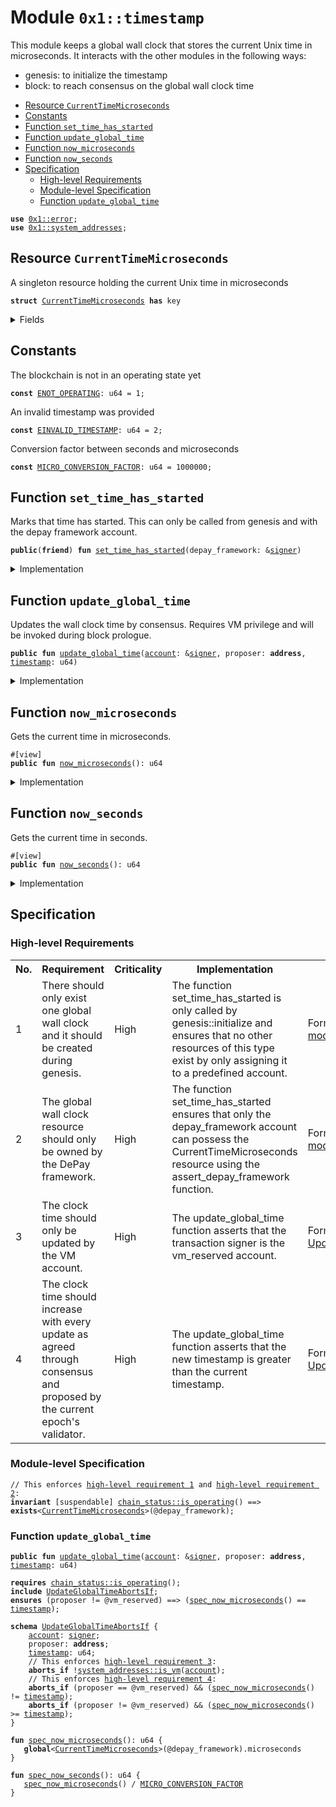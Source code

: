 
<a id="0x1_timestamp"></a>

# Module `0x1::timestamp`

This module keeps a global wall clock that stores the current Unix time in microseconds.
It interacts with the other modules in the following ways:
* genesis: to initialize the timestamp
* block: to reach consensus on the global wall clock time


-  [Resource `CurrentTimeMicroseconds`](#0x1_timestamp_CurrentTimeMicroseconds)
-  [Constants](#@Constants_0)
-  [Function `set_time_has_started`](#0x1_timestamp_set_time_has_started)
-  [Function `update_global_time`](#0x1_timestamp_update_global_time)
-  [Function `now_microseconds`](#0x1_timestamp_now_microseconds)
-  [Function `now_seconds`](#0x1_timestamp_now_seconds)
-  [Specification](#@Specification_1)
    -  [High-level Requirements](#high-level-req)
    -  [Module-level Specification](#module-level-spec)
    -  [Function `update_global_time`](#@Specification_1_update_global_time)


<pre><code><b>use</b> <a href="../../../depay-stdlib/../move-stdlib/tests/compiler-v2-doc/error.md#0x1_error">0x1::error</a>;
<b>use</b> <a href="system_addresses.md#0x1_system_addresses">0x1::system_addresses</a>;
</code></pre>



<a id="0x1_timestamp_CurrentTimeMicroseconds"></a>

## Resource `CurrentTimeMicroseconds`

A singleton resource holding the current Unix time in microseconds


<pre><code><b>struct</b> <a href="timestamp.md#0x1_timestamp_CurrentTimeMicroseconds">CurrentTimeMicroseconds</a> <b>has</b> key
</code></pre>



<details>
<summary>Fields</summary>


<dl>
<dt>
<code>microseconds: u64</code>
</dt>
<dd>

</dd>
</dl>


</details>

<a id="@Constants_0"></a>

## Constants


<a id="0x1_timestamp_ENOT_OPERATING"></a>

The blockchain is not in an operating state yet


<pre><code><b>const</b> <a href="timestamp.md#0x1_timestamp_ENOT_OPERATING">ENOT_OPERATING</a>: u64 = 1;
</code></pre>



<a id="0x1_timestamp_EINVALID_TIMESTAMP"></a>

An invalid timestamp was provided


<pre><code><b>const</b> <a href="timestamp.md#0x1_timestamp_EINVALID_TIMESTAMP">EINVALID_TIMESTAMP</a>: u64 = 2;
</code></pre>



<a id="0x1_timestamp_MICRO_CONVERSION_FACTOR"></a>

Conversion factor between seconds and microseconds


<pre><code><b>const</b> <a href="timestamp.md#0x1_timestamp_MICRO_CONVERSION_FACTOR">MICRO_CONVERSION_FACTOR</a>: u64 = 1000000;
</code></pre>



<a id="0x1_timestamp_set_time_has_started"></a>

## Function `set_time_has_started`

Marks that time has started. This can only be called from genesis and with the depay framework account.


<pre><code><b>public</b>(<b>friend</b>) <b>fun</b> <a href="timestamp.md#0x1_timestamp_set_time_has_started">set_time_has_started</a>(depay_framework: &<a href="../../../depay-stdlib/../move-stdlib/tests/compiler-v2-doc/signer.md#0x1_signer">signer</a>)
</code></pre>



<details>
<summary>Implementation</summary>


<pre><code><b>public</b>(<b>friend</b>) <b>fun</b> <a href="timestamp.md#0x1_timestamp_set_time_has_started">set_time_has_started</a>(depay_framework: &<a href="../../../depay-stdlib/../move-stdlib/tests/compiler-v2-doc/signer.md#0x1_signer">signer</a>) {
    <a href="system_addresses.md#0x1_system_addresses_assert_depay_framework">system_addresses::assert_depay_framework</a>(depay_framework);
    <b>let</b> timer = <a href="timestamp.md#0x1_timestamp_CurrentTimeMicroseconds">CurrentTimeMicroseconds</a> { microseconds: 0 };
    <b>move_to</b>(depay_framework, timer);
}
</code></pre>



</details>

<a id="0x1_timestamp_update_global_time"></a>

## Function `update_global_time`

Updates the wall clock time by consensus. Requires VM privilege and will be invoked during block prologue.


<pre><code><b>public</b> <b>fun</b> <a href="timestamp.md#0x1_timestamp_update_global_time">update_global_time</a>(<a href="account.md#0x1_account">account</a>: &<a href="../../../depay-stdlib/../move-stdlib/tests/compiler-v2-doc/signer.md#0x1_signer">signer</a>, proposer: <b>address</b>, <a href="timestamp.md#0x1_timestamp">timestamp</a>: u64)
</code></pre>



<details>
<summary>Implementation</summary>


<pre><code><b>public</b> <b>fun</b> <a href="timestamp.md#0x1_timestamp_update_global_time">update_global_time</a>(
    <a href="account.md#0x1_account">account</a>: &<a href="../../../depay-stdlib/../move-stdlib/tests/compiler-v2-doc/signer.md#0x1_signer">signer</a>,
    proposer: <b>address</b>,
    <a href="timestamp.md#0x1_timestamp">timestamp</a>: u64
) <b>acquires</b> <a href="timestamp.md#0x1_timestamp_CurrentTimeMicroseconds">CurrentTimeMicroseconds</a> {
    // Can only be invoked by DePayVM <a href="../../../depay-stdlib/../move-stdlib/tests/compiler-v2-doc/signer.md#0x1_signer">signer</a>.
    <a href="system_addresses.md#0x1_system_addresses_assert_vm">system_addresses::assert_vm</a>(<a href="account.md#0x1_account">account</a>);

    <b>let</b> global_timer = <b>borrow_global_mut</b>&lt;<a href="timestamp.md#0x1_timestamp_CurrentTimeMicroseconds">CurrentTimeMicroseconds</a>&gt;(@depay_framework);
    <b>let</b> now = global_timer.microseconds;
    <b>if</b> (proposer == @vm_reserved) {
        // NIL <a href="block.md#0x1_block">block</a> <b>with</b> null <b>address</b> <b>as</b> proposer. Timestamp must be equal.
        <b>assert</b>!(now == <a href="timestamp.md#0x1_timestamp">timestamp</a>, <a href="../../../depay-stdlib/../move-stdlib/tests/compiler-v2-doc/error.md#0x1_error_invalid_argument">error::invalid_argument</a>(<a href="timestamp.md#0x1_timestamp_EINVALID_TIMESTAMP">EINVALID_TIMESTAMP</a>));
    } <b>else</b> {
        // Normal <a href="block.md#0x1_block">block</a>. Time must advance
        <b>assert</b>!(now &lt; <a href="timestamp.md#0x1_timestamp">timestamp</a>, <a href="../../../depay-stdlib/../move-stdlib/tests/compiler-v2-doc/error.md#0x1_error_invalid_argument">error::invalid_argument</a>(<a href="timestamp.md#0x1_timestamp_EINVALID_TIMESTAMP">EINVALID_TIMESTAMP</a>));
        global_timer.microseconds = <a href="timestamp.md#0x1_timestamp">timestamp</a>;
    };
}
</code></pre>



</details>

<a id="0x1_timestamp_now_microseconds"></a>

## Function `now_microseconds`

Gets the current time in microseconds.


<pre><code>#[view]
<b>public</b> <b>fun</b> <a href="timestamp.md#0x1_timestamp_now_microseconds">now_microseconds</a>(): u64
</code></pre>



<details>
<summary>Implementation</summary>


<pre><code><b>public</b> <b>fun</b> <a href="timestamp.md#0x1_timestamp_now_microseconds">now_microseconds</a>(): u64 <b>acquires</b> <a href="timestamp.md#0x1_timestamp_CurrentTimeMicroseconds">CurrentTimeMicroseconds</a> {
    <b>borrow_global</b>&lt;<a href="timestamp.md#0x1_timestamp_CurrentTimeMicroseconds">CurrentTimeMicroseconds</a>&gt;(@depay_framework).microseconds
}
</code></pre>



</details>

<a id="0x1_timestamp_now_seconds"></a>

## Function `now_seconds`

Gets the current time in seconds.


<pre><code>#[view]
<b>public</b> <b>fun</b> <a href="timestamp.md#0x1_timestamp_now_seconds">now_seconds</a>(): u64
</code></pre>



<details>
<summary>Implementation</summary>


<pre><code><b>public</b> <b>fun</b> <a href="timestamp.md#0x1_timestamp_now_seconds">now_seconds</a>(): u64 <b>acquires</b> <a href="timestamp.md#0x1_timestamp_CurrentTimeMicroseconds">CurrentTimeMicroseconds</a> {
    <a href="timestamp.md#0x1_timestamp_now_microseconds">now_microseconds</a>() / <a href="timestamp.md#0x1_timestamp_MICRO_CONVERSION_FACTOR">MICRO_CONVERSION_FACTOR</a>
}
</code></pre>



</details>

<a id="@Specification_1"></a>

## Specification




<a id="high-level-req"></a>

### High-level Requirements

<table>
<tr>
<th>No.</th><th>Requirement</th><th>Criticality</th><th>Implementation</th><th>Enforcement</th>
</tr>

<tr>
<td>1</td>
<td>There should only exist one global wall clock and it should be created during genesis.</td>
<td>High</td>
<td>The function set_time_has_started is only called by genesis::initialize and ensures that no other resources of this type exist by only assigning it to a predefined account.</td>
<td>Formally verified via <a href="#high-level-req-1">module</a>.</td>
</tr>

<tr>
<td>2</td>
<td>The global wall clock resource should only be owned by the DePay framework.</td>
<td>High</td>
<td>The function set_time_has_started ensures that only the depay_framework account can possess the CurrentTimeMicroseconds resource using the assert_depay_framework function.</td>
<td>Formally verified via <a href="#high-level-req-2">module</a>.</td>
</tr>

<tr>
<td>3</td>
<td>The clock time should only be updated by the VM account.</td>
<td>High</td>
<td>The update_global_time function asserts that the transaction signer is the vm_reserved account.</td>
<td>Formally verified via <a href="#high-level-req-3">UpdateGlobalTimeAbortsIf</a>.</td>
</tr>

<tr>
<td>4</td>
<td>The clock time should increase with every update as agreed through consensus and proposed by the current epoch's validator.</td>
<td>High</td>
<td>The update_global_time function asserts that the new timestamp is greater than the current timestamp.</td>
<td>Formally verified via <a href="#high-level-req-4">UpdateGlobalTimeAbortsIf</a>.</td>
</tr>

</table>




<a id="module-level-spec"></a>

### Module-level Specification


<pre><code>// This enforces <a id="high-level-req-1" href="#high-level-req">high-level requirement 1</a> and <a id="high-level-req-2" href="#high-level-req">high-level requirement 2</a>:
<b>invariant</b> [suspendable] <a href="chain_status.md#0x1_chain_status_is_operating">chain_status::is_operating</a>() ==&gt; <b>exists</b>&lt;<a href="timestamp.md#0x1_timestamp_CurrentTimeMicroseconds">CurrentTimeMicroseconds</a>&gt;(@depay_framework);
</code></pre>



<a id="@Specification_1_update_global_time"></a>

### Function `update_global_time`


<pre><code><b>public</b> <b>fun</b> <a href="timestamp.md#0x1_timestamp_update_global_time">update_global_time</a>(<a href="account.md#0x1_account">account</a>: &<a href="../../../depay-stdlib/../move-stdlib/tests/compiler-v2-doc/signer.md#0x1_signer">signer</a>, proposer: <b>address</b>, <a href="timestamp.md#0x1_timestamp">timestamp</a>: u64)
</code></pre>




<pre><code><b>requires</b> <a href="chain_status.md#0x1_chain_status_is_operating">chain_status::is_operating</a>();
<b>include</b> <a href="timestamp.md#0x1_timestamp_UpdateGlobalTimeAbortsIf">UpdateGlobalTimeAbortsIf</a>;
<b>ensures</b> (proposer != @vm_reserved) ==&gt; (<a href="timestamp.md#0x1_timestamp_spec_now_microseconds">spec_now_microseconds</a>() == <a href="timestamp.md#0x1_timestamp">timestamp</a>);
</code></pre>




<a id="0x1_timestamp_UpdateGlobalTimeAbortsIf"></a>


<pre><code><b>schema</b> <a href="timestamp.md#0x1_timestamp_UpdateGlobalTimeAbortsIf">UpdateGlobalTimeAbortsIf</a> {
    <a href="account.md#0x1_account">account</a>: <a href="../../../depay-stdlib/../move-stdlib/tests/compiler-v2-doc/signer.md#0x1_signer">signer</a>;
    proposer: <b>address</b>;
    <a href="timestamp.md#0x1_timestamp">timestamp</a>: u64;
    // This enforces <a id="high-level-req-3" href="#high-level-req">high-level requirement 3</a>:
    <b>aborts_if</b> !<a href="system_addresses.md#0x1_system_addresses_is_vm">system_addresses::is_vm</a>(<a href="account.md#0x1_account">account</a>);
    // This enforces <a id="high-level-req-4" href="#high-level-req">high-level requirement 4</a>:
    <b>aborts_if</b> (proposer == @vm_reserved) && (<a href="timestamp.md#0x1_timestamp_spec_now_microseconds">spec_now_microseconds</a>() != <a href="timestamp.md#0x1_timestamp">timestamp</a>);
    <b>aborts_if</b> (proposer != @vm_reserved) && (<a href="timestamp.md#0x1_timestamp_spec_now_microseconds">spec_now_microseconds</a>() &gt;= <a href="timestamp.md#0x1_timestamp">timestamp</a>);
}
</code></pre>




<a id="0x1_timestamp_spec_now_microseconds"></a>


<pre><code><b>fun</b> <a href="timestamp.md#0x1_timestamp_spec_now_microseconds">spec_now_microseconds</a>(): u64 {
   <b>global</b>&lt;<a href="timestamp.md#0x1_timestamp_CurrentTimeMicroseconds">CurrentTimeMicroseconds</a>&gt;(@depay_framework).microseconds
}
</code></pre>




<a id="0x1_timestamp_spec_now_seconds"></a>


<pre><code><b>fun</b> <a href="timestamp.md#0x1_timestamp_spec_now_seconds">spec_now_seconds</a>(): u64 {
   <a href="timestamp.md#0x1_timestamp_spec_now_microseconds">spec_now_microseconds</a>() / <a href="timestamp.md#0x1_timestamp_MICRO_CONVERSION_FACTOR">MICRO_CONVERSION_FACTOR</a>
}
</code></pre>


[move-book]: https://depay.dev/move/book/SUMMARY
